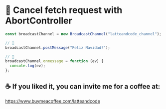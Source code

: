 # 📨 Cancel fetch request with AbortController

```js
const broadcastChannel = new BroadcastChannel("latteandcode_channel");

// 💌
broadcastChannel.postMessage("Feliz Navidad!");

// 📩
broadcastChannel.onmessage = function (ev) {
  console.log(ev);
};
```

## ☕️ If you liked it, you can invite me for a coffee at:

https://www.buymeacoffee.com/latteandcode
